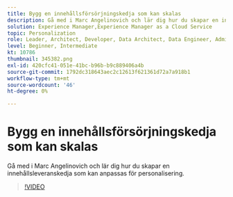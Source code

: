 ```yaml
---
title: Bygg en innehållsförsörjningskedja som kan skalas
description: Gå med i Marc Angelinovich och lär dig hur du skapar en innehållsleveranskedja som kan anpassas för personalisering.
solution: Experience Manager,Experience Manager as a Cloud Service
topic: Personalization
role: Leader, Architect, Developer, Data Architect, Data Engineer, Admin, User
level: Beginner, Intermediate
kt: 10786
thumbnail: 345382.png
exl-id: 420cfc41-051e-41bc-b96b-b9c889406a4b
source-git-commit: 1792dc318643aec2c12613f621361d72a7a918b1
workflow-type: tm+mt
source-wordcount: '46'
ht-degree: 0%

---
```


# Bygg en innehållsförsörjningskedja som kan skalas

Gå med i Marc Angelinovich och lär dig hur du skapar en innehållsleveranskedja som kan anpassas för personalisering.

>[!VIDEO](https://video.tv.adobe.com/v/345382/?quality=12&learn=on)
